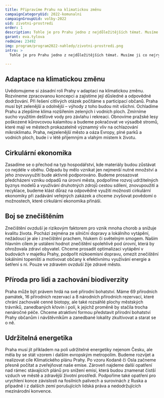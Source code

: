 ```yaml
---
title: Připravíme Prahu na klimatickou změnu
campaignCategoryUid: 2022-komunalni
campaignGroupUid: volby-2022
uid: zivotni-prostredi
order: 1
description: Tohle je pro Prahu jedno z nejdůležitějších témat. Musíme ji co nejrychleji připravit na změny klimatu. Chceme aby byla nejzelenějším městem Evropy, kde bude i v létě příjemně. A budeme řešit také znečištěné ovzduší, podporovat udržitelnou energetiku a starat se o přírodu našeho města.
garant: eva.tylova
redmine: 23492
img: program/program2022-nahledy/zivotni-prostredi.png
intro: >
  Tohle je pro Prahu jedno z nejdůležitějších témat. Musíme ji co nejrychleji připravit na změny klimatu. Chceme aby byla nejzelenějším městem Evropy, kde bude i v létě příjemně. A budeme řešit také znečištěné ovzduší, podporovat udržitelnou energetiku a starat se o přírodu našeho města.

---
```


## Adaptace na klimatickou změnu
Uvědomujeme si zásadní roli Prahy v adaptaci na klimatickou změnu. Rozvineme zpracovanou koncepci a zajistíme její důsledné a odpovědné dodržování. Při řešení citlivých otázek počítáme s participací občanů. Praha musí být zelenější a odolnější – výhody z toho budou mít všichni. Ochladíme Prahu a zlepšíme klima rozšířením zelených i vodních ploch. Zmírníme sucho využitím dešťové vody pro závlahu i rekreaci. Obnovíme pražské lesy poškozené kůrovcovou kalamitou a budeme pokračovat ve výsadbě stromů, které mají ve městech prokazatelně významný vliv na ochlazování mikroklimatu. Praha, nejzelenější město a oáza Evropy, plné parků a vodních ploch, bude i v létě příjemným a vlahým místem k životu.

## Cirkulární ekonomika
Zasadíme se o přechod na typ hospodářství, kde materiály budou zůstávat co nejdéle v oběhu. Odpadu by mělo vznikat jen nejmenší nutné množství a jeho znovuvyužití bude aktivně podporováno.
Budeme prosazovat předcházení vzniku odpadů na úrovni města, podpoříme rozvoj udržitelných byznys modelů a využívání druhotných zdrojů cestou sdílení, znovupoužití a recyklace, budeme klást důraz na odpovědné využití možností cirkulární ekonomiky při zadávání veřejných zakázek a chceme zvyšovat povědomí o možnostech, které cirkulární ekonomika přináší.

## Boj se znečištěním
Znečištění ovzduší je rizikovým faktorem pro vznik mnoha chorob a snižuje kvalitu života. Pochází zejména ze silniční dopravy a lokálního vytápění, nežádoucí je ale i znečištění prachem, hlukem či světelným smogem. Naším hlavním cílem je ustálení hodnot znečištění spolehlivě pod úrovní, která by ohrožovala zdraví obyvatel. Chceme prosadit optimalizaci vytápění v budovách v majetku Prahy, podpořit nízkoemisní dopravu, omezit znečištění lokálními topeništi a motivovat občany k efektivnímu využívání energie a šetření s ní. Pouze ve zdravém ovzduší žije zdravé město.

## Příroda pro lidi a zachování biodiverzity
Praha může být právem hrdá na své přírodní bohatství. Máme 69 přírodních památek, 16 přírodních rezervací a 8 národních přírodních rezervací, které chrání zachovalé cenné biotopy, ale také rozsáhlé plochy městských trávníků, zanedbaných křovin i polí, k jejichž proměně by stačila trocha nenáročné péče. Chceme atraktivní formou představit přírodní bohatství Prahy občanům i návštěvníkům a zanedbané lokality zkultivovat a starat se o ně.

## Udržitelná energetika
Praha musí jít příkladem na poli udržitelné energetiky nejenom Česku, ale měla by se stát vzorem i dalším evropským metropolím. Budeme rozvíjet a realizovat cíle Klimatického plánu Prahy. Po vzoru Kodaně či Osla začneme přesně počítat a zveřejňovat naše emise. Zároveň najdeme další opatření nad rámec stávajících plánů pro snížení emisí, která budou znamenat čistší vzduch ve městě a zdravější životní prostředí. Podpoříme také opatření pro urychlení konce závislosti na fosilních palivech a surovinách z Ruska a případně i z dalších zemí porušujících lidská práva a nedodržujících mezinárodní konvence.